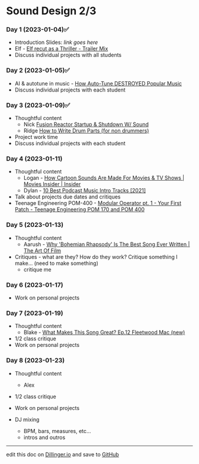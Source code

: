 # Sound Design 2/3

### Day 1 (2023-01-04)✅

- Introduction Slides: _link goes here_
- Elf - [Elf recut as a Thriller - Trailer Mix](https://www.youtube.com/watch?v=EkwdYSn3Uws)
- Discuss individual projects with all students

### Day 2 (2023-01-05)✅

- AI & autotune in music - [How Auto-Tune DESTROYED Popular Music](https://youtu.be/6IV29YNTH3M)
- Discuss individual projects with each student

### Day 3 (2023-01-09)✅

- Thoughtful content
  - Nick [Fusion Reactor Startup & Shutdown W/ Sound](https://youtu.be/yRdkSxiS8ls)
  - Ridge [How to Write Drum Parts (for non drummers)](https://youtu.be/FoMmVlAvjmM)
- Project work time
- Discuss individual projects with each student

### Day 4 (2023-01-11)

- Thoughtful content
  - Logan - [How Cartoon Sounds Are Made For Movies & TV Shows | Movies Insider | Insider](https://youtu.be/NhKTP5_LfU8)
  - Dylan - [10 Best Podcast Music Intro Tracks [2021]](https://youtu.be/Z56_H3y7krQ)
- Talk about projects due dates and critiques
- Teenage Engineering POM-400 - [Modular Operator pt. 1 - Your First Patch - Teenage Engineering POM 170 and POM 400](https://youtu.be/pdcR8qlrwR8)

### Day 5 (2023-01-13)

- Thoughtful content
  - Aarush - [Why 'Bohemian Rhapsody' Is The Best Song Ever Written | The Art Of Film](https://youtu.be/-yE8SYzZ6Eo)
- Critiques - what are they? How do they work? Critique something I make... (need to make something)
  - critique me

### Day 6 (2023-01-17)

- Work on personal projects

### Day 7 (2023-01-19)

- Thoughtful content
  - Blake - [What Makes This Song Great? Ep.12 Fleetwood Mac (new)](https://youtu.be/4ylXt4DsB24)
- 1/2 class critique
- Work on personal projects

### Day 8 (2023-01-23)

- Thoughtful content

  - Alex []()

- 1/2 class critique
- Work on personal projects

- DJ mixing
  - BPM, bars, measures, etc...
  - intros and outros

---

edit this doc on [Dillinger.io](https://dillinger.io) and save to [GitHub](https://github.com)
